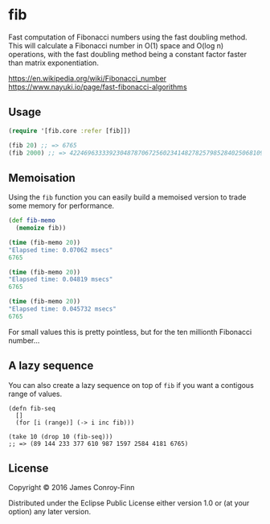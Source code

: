 # fib

Fast computation of Fibonacci numbers using the fast doubling method. This will
calculate a Fibonacci number in O(1) space and O(log n) operations, with the
fast doubling method being a constant factor faster than matrix exponentiation.

https://en.wikipedia.org/wiki/Fibonacci_number
https://www.nayuki.io/page/fast-fibonacci-algorithms

## Usage

``` clj
(require '[fib.core :refer [fib]])

(fib 20) ;; => 6765
(fib 2000) ;; => 4224696333392304878706725602341482782579852840250681098010280137314308584370130707224123599639141511088446087538909603607640194711643596029271983312598737326253555802606991585915229492453904998722256795316982874482472992263901833716778060607011615497886719879858311468870876264597369086722884023654422295243347964480139515349562972087652656069529806499841977448720155612802665404554171717881930324025204312082516817125N
```

## Memoisation

Using the `fib` function you can easily build a memoised version to trade some
memory for performance.

``` clj
(def fib-memo
  (memoize fib))

(time (fib-memo 20))
"Elapsed time: 0.07062 msecs"
6765

(time (fib-memo 20))
"Elapsed time: 0.04819 msecs"
6765

(time (fib-memo 20))
"Elapsed time: 0.045732 msecs"
6765
```

For small values this is pretty pointless, but for the ten millionth Fibonacci
number…

## A lazy sequence

You can also create a lazy sequence on top of `fib` if you want a contigous
range of values.

```
(defn fib-seq
  []
  (for [i (range)] (-> i inc fib)))

(take 10 (drop 10 (fib-seq)))
;; => (89 144 233 377 610 987 1597 2584 4181 6765)
```

## License

Copyright © 2016 James Conroy-Finn

Distributed under the Eclipse Public License either version 1.0 or (at
your option) any later version.
